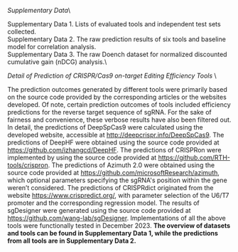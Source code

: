 *Supplementary Data*\

Supplementary Data 1. Lists of evaluated tools and independent test sets collected.\
Supplementary Data 2. The raw prediction results of six tools and baseline model for correlation analysis. \
Supplementary Data 3. The raw Doench dataset for normalized discounted cumulative gain (nDCG) analysis.\

*Detail of Prediction of CRISPR/Cas9 on-target Editing Efficiency Tools* \

The prediction outcomes generated by different tools were primarily based on the source code provided by the corresponding articles or the websites developed. Of note, certain prediction outcomes
of tools included efficiency predictions for the reverse target sequence of sgRNA. For the sake of fairness and convenience, these verbose results have also been filtered out. In detail, the
predictions of DeepSpCas9 were calculated using the developed website, accessible at http://deepcrispr.info/DeepSpCas9. The predictions of DeepHF were obtained using the source code provided at https://github.com/izhangcd/DeepHF. The predictions of CRISPRon were implemented by using the source code provided at https://github.com/RTH-tools/crispron. The predictions of Azimuth 2.0 were
obtained using the source code provided at https://github.com/microsoftResearch/azimuth, which optional parameters specifying the sgRNA's position within the gene weren’t considered. The predictions of CRISPRdict originated from the website https://www.crispredict.org/, with parameter selection of the U6/T7 promoter and the corresponding regression model. The results of sgDesigner were generated using the source code provided at https://github.com/wang-lab/sgDesigner. Implementations of all the above tools were functionally tested in December 2023. **The overview of datasets and tools can be found in Supplementary Data 1, while the predictions from all tools are in Supplementary Data 2.**
